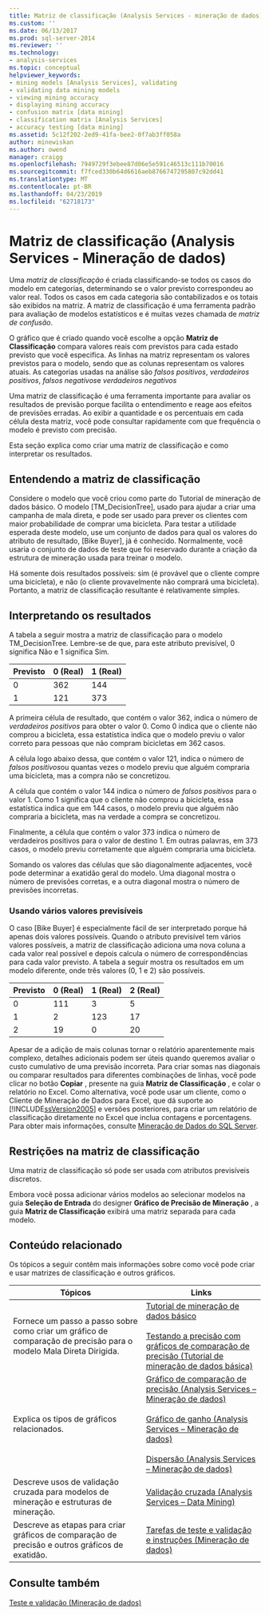 ```yaml
---
title: Matriz de classificação (Analysis Services - mineração de dados) | Microsoft Docs
ms.custom: ''
ms.date: 06/13/2017
ms.prod: sql-server-2014
ms.reviewer: ''
ms.technology:
- analysis-services
ms.topic: conceptual
helpviewer_keywords:
- mining models [Analysis Services], validating
- validating data mining models
- viewing mining accuracy
- displaying mining accuracy
- confusion matrix [data mining]
- classification matrix [Analysis Services]
- accuracy testing [data mining]
ms.assetid: 5c12f202-2ed9-41fa-bee2-0f7ab3ff058a
author: minewiskan
ms.author: owend
manager: craigg
ms.openlocfilehash: 7949729f3ebee87d06e5e591c46513c111b70016
ms.sourcegitcommit: f7fced330b64d6616aeb8766747295807c92dd41
ms.translationtype: MT
ms.contentlocale: pt-BR
ms.lasthandoff: 04/23/2019
ms.locfileid: "62718173"
---
```

# <a name="classification-matrix-analysis-services---data-mining"></a>Matriz de classificação (Analysis Services - Mineração de dados)
  Uma *matriz de classificação* é criada classificando-se todos os casos do modelo em categorias, determinando se o valor previsto correspondeu ao valor real. Todos os casos em cada categoria são contabilizados e os totais são exibidos na matriz. A matriz de classificação é uma ferramenta padrão para avaliação de modelos estatísticos e é muitas vezes chamada de *matriz de confusão*.  
  
 O gráfico que é criado quando você escolhe a opção **Matriz de Classificação** compara valores reais com previstos para cada estado previsto que você especifica. As linhas na matriz representam os valores previstos para o modelo, sendo que as colunas representam os valores atuais. As categorias usadas na análise são *falsos positivos*, *verdadeiros positivos*, *falsos negativos*e *verdadeiros negativos*  
  
 Uma matriz de classificação é uma ferramenta importante para avaliar os resultados de previsão porque facilita o entendimento e reage aos efeitos de previsões erradas. Ao exibir a quantidade e os percentuais em cada célula desta matriz, você pode consultar rapidamente com que frequência o modelo é previsto com precisão.  
  
 Esta seção explica como criar uma matriz de classificação e como interpretar os resultados.  
  
## <a name="understanding-the-classification-matrix"></a>Entendendo a matriz de classificação  
 Considere o modelo que você criou como parte do Tutorial de mineração de dados básico. O modelo [TM_DecisionTree], usado para ajudar a criar uma campanha de mala direta, e pode ser usado para prever os clientes com maior probabilidade de comprar uma bicicleta. Para testar a utilidade esperada deste modelo, use um conjunto de dados para qual os valores do atributo de resultado, [Bike Buyer], já é conhecido. Normalmente, você usaria o conjunto de dados de teste que foi reservado durante a criação da estrutura de mineração usada para treinar o modelo.  
  
 Há somente dois resultados possíveis: sim (é provável que o cliente compre uma bicicleta), e não (o cliente provavelmente não comprará uma bicicleta). Portanto, a matriz de classificação resultante é relativamente simples.  
  
## <a name="interpreting-the-results"></a>Interpretando os resultados  
 A tabela a seguir mostra a matriz de classificação para o modelo TM_DecisionTree. Lembre-se de que, para este atributo previsível, 0 significa Não e 1 significa Sim.  
  
|Previsto|0 (Real)|1 (Real)|  
|---------------|------------------|------------------|  
|0|362|144|  
|1|121|373|  
  
 A primeira célula de resultado, que contém o valor 362, indica o número de *verdadeiros positivos* para obter o valor 0. Como 0 indica que o cliente não comprou a bicicleta, essa estatística indica que o modelo previu o valor correto para pessoas que não compram bicicletas em 362 casos.  
  
 A célula logo abaixo dessa, que contém o valor 121, indica o número de *falsos positivos*ou quantas vezes o modelo previu que alguém compraria uma bicicleta, mas a compra não se concretizou.  
  
 A célula que contém o valor 144 indica o número de *falsos positivos* para o valor 1. Como 1 significa que o cliente não comprou a bicicleta, essa estatística indica que em 144 casos, o modelo previu que alguém não compraria a bicicleta, mas na verdade a compra se concretizou.  
  
 Finalmente, a célula que contém o valor 373 indica o número de verdadeiros positivos para o valor de destino 1. Em outras palavras, em 373 casos, o modelo previu corretamente que alguém compraria uma bicicleta.  
  
 Somando os valores das células que são diagonalmente adjacentes, você pode determinar a exatidão geral do modelo. Uma diagonal mostra o número de previsões corretas, e a outra diagonal mostra o número de previsões incorretas.  
  
### <a name="using-multiple-predictable-values"></a>Usando vários valores previsíveis  
 O caso [Bike Buyer] é especialmente fácil de ser interpretado porque há apenas dois valores possíveis. Quando o atributo previsível tem vários valores possíveis, a matriz de classificação adiciona uma nova coluna a cada valor real possível e depois calcula o número de correspondências para cada valor previsto. A tabela a seguir mostra os resultados em um modelo diferente, onde três valores (0, 1 e 2) são possíveis.  
  
|Previsto|0 (Real)|1 (Real)|2 (Real)|  
|---------------|------------------|------------------|------------------|  
|0|111|3|5|  
|1|2|123|17|  
|2|19|0|20|  
  
 Apesar de a adição de mais colunas tornar o relatório aparentemente mais complexo, detalhes adicionais podem ser úteis quando queremos avaliar o custo cumulativo de uma previsão incorreta. Para criar somas nas diagonais ou comparar resultados para diferentes combinações de linhas, você pode clicar no botão **Copiar** , presente na guia **Matriz de Classificação** , e colar o relatório no Excel. Como alternativa, você pode usar um cliente, como o Cliente de Mineração de Dados para Excel, que dá suporte ao [!INCLUDE[ssVersion2005](../../includes/ssversion2005-md.md)] e versões posteriores, para criar um relatório de classificação diretamente no Excel que inclua contagens e porcentagens. Para obter mais informações, consulte [Mineração de Dados do SQL Server](https://go.microsoft.com/fwlink/?LinkID=77733).  
  
## <a name="restrictions-on-the-classification-matrix"></a>Restrições na matriz de classificação  
 Uma matriz de classificação só pode ser usada com atributos previsíveis discretos.  
  
 Embora você possa adicionar vários modelos ao selecionar modelos na guia **Seleção de Entrada** do designer **Gráfico de Precisão de Mineração** , a guia **Matriz de Classificação** exibirá uma matriz separada para cada modelo.  
  
## <a name="related-content"></a>Conteúdo relacionado  
 Os tópicos a seguir contêm mais informações sobre como você pode criar e usar matrizes de classificação e outros gráficos.  
  
|Tópicos|Links|  
|------------|-----------|  
|Fornece um passo a passo sobre como criar um gráfico de comparação de precisão para o modelo Mala Direta Dirigida.|[Tutorial de mineração de dados básico](../../tutorials/basic-data-mining-tutorial.md)<br /><br /> [Testando a precisão com gráficos de comparação de precisão &#40;Tutorial de mineração de dados básica&#41;](../../tutorials/testing-accuracy-with-lift-charts-basic-data-mining-tutorial.md)|  
|Explica os tipos de gráficos relacionados.|[Gráfico de comparação de precisão &#40;Analysis Services – Mineração de dados&#41;](lift-chart-analysis-services-data-mining.md)<br /><br /> [Gráfico de ganho &#40;Analysis Services – Mineração de dados&#41;](profit-chart-analysis-services-data-mining.md)<br /><br /> [Dispersão &#40;Analysis Services – Mineração de dados&#41;](scatter-plot-analysis-services-data-mining.md)|  
|Descreve usos de validação cruzada para modelos de mineração e estruturas de mineração.|[Validação cruzada &#40;Analysis Services – Data Mining&#41;](cross-validation-analysis-services-data-mining.md)|  
|Descreve as etapas para criar gráficos de comparação de precisão e outros gráficos de exatidão.|[Tarefas de teste e validação e instruções &#40;Mineração de dados&#41;](testing-and-validation-tasks-and-how-tos-data-mining.md)|  
  
## <a name="see-also"></a>Consulte também  
 [Teste e validação &#40;Mineração de dados&#41;](testing-and-validation-data-mining.md)  
  
  
